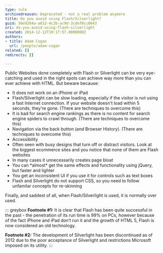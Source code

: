 ```yaml
---
type: rule
archivedreason: Deprecated - not a real problem anymore
title: Do you avoid using Flash/Silverlight?
guid: 56e9284a-a032-4c2b-ac9d-3cdef0cc0643
uri: do-you-avoid-using-flash-silverlight
created: 2014-12-12T19:17:57.0000000Z
authors:
- title: Adam Cogan
  url: /people/adam-cogan
related: []
redirects: []

---
```


Public Websites done completely with Flash or Silverlight can be very eye-catching and used in the right spots can achieve way more than you can ever achieve with HTML. But beware because:

<!--endintro-->

* It does not work on an iPhone or iPad
* Flash/Silverlight can be slow loading, especially if the visitor is not using a fast Internet connection. If your website doesn't load within 5 seconds, they're gone. (There are techniques to overcome this)
* It is bad for search engine rankings as there is no content for search engine spiders to crawl through. (There are techniques to overcome this)
* Navigation via the back button (and Browser History). (There are techniques to overcome this)
* Accessibility
* Often seen with busy designs that turn off or distract visitors. Look at the biggest ecommerce sites and you notice that none of them are Flash websites
* In many cases it unnecessarily creates page bloat
* You can \*almost\* get the same effects and functionality using jQuery, but faster and lighter
* You get an inconsistent UI if you use it for controls such as text boxes
* Flash and Silverlight do not support CSS, so you need to follow unfamilar concepts for re-skinning

Finally, and saddest of all, when Flash/Silverlight is used, it is normally over used.

::: greybox
**Footnote #1:** It is clear that Flash has been quite successful in the past - the penetration of its run time is 99% on PCs, however because of the fact iPhone and iPad don’t run it and the growth of HTML 5, Flash is now considered an old technology.

**Footnote #2:** The development of Silverlight has been discontinued as of 2012 due to the poor acceptance of Silverlight and restrictions Microsoft imposed on its utility.
:::
